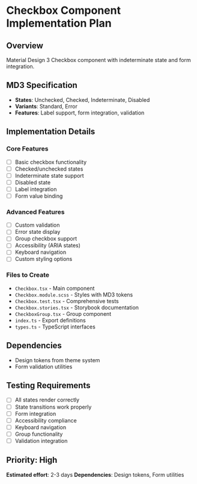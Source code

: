 # Checkbox Component Implementation Plan

## Overview

Material Design 3 Checkbox component with indeterminate state and form integration.

## MD3 Specification

- **States**: Unchecked, Checked, Indeterminate, Disabled
- **Variants**: Standard, Error
- **Features**: Label support, form integration, validation

## Implementation Details

### Core Features

- [ ] Basic checkbox functionality
- [ ] Checked/unchecked states
- [ ] Indeterminate state support
- [ ] Disabled state
- [ ] Label integration
- [ ] Form value binding

### Advanced Features

- [ ] Custom validation
- [ ] Error state display
- [ ] Group checkbox support
- [ ] Accessibility (ARIA states)
- [ ] Keyboard navigation
- [ ] Custom styling options

### Files to Create

- `Checkbox.tsx` - Main component
- `Checkbox.module.scss` - Styles with MD3 tokens
- `Checkbox.test.tsx` - Comprehensive tests
- `Checkbox.stories.tsx` - Storybook documentation
- `CheckboxGroup.tsx` - Group component
- `index.ts` - Export definitions
- `types.ts` - TypeScript interfaces

## Dependencies

- Design tokens from theme system
- Form validation utilities

## Testing Requirements

- [ ] All states render correctly
- [ ] State transitions work properly
- [ ] Form integration
- [ ] Accessibility compliance
- [ ] Keyboard navigation
- [ ] Group functionality
- [ ] Validation integration

## Priority: High

**Estimated effort**: 2-3 days
**Dependencies**: Design tokens, Form utilities
